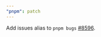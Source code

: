 ```yaml
---
"pnpm": patch
---
```


Add issues alias to `pnpm bugs` [#8596](https://github.com/pnpm/pnpm/pull/8596).
